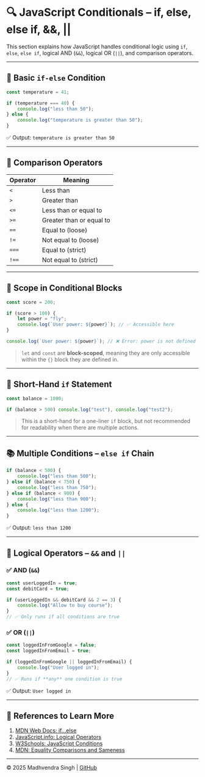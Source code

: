# 🔍 JavaScript Conditionals – if, else, else if, &&, ||

This section explains how JavaScript handles conditional logic using `if`, `else`, `else if`, logical AND (`&&`), logical OR (`||`), and comparison operators.

---

## 🚦 Basic `if-else` Condition

```javascript
const temperature = 41;

if (temperature === 40) {
    console.log("less than 50");
} else {
    console.log("temperature is greater than 50");
}
```

✅ Output: `temperature is greater than 50`

---

## 🔢 Comparison Operators

| Operator | Meaning                    |
|----------|----------------------------|
| `<`      | Less than                  |
| `>`      | Greater than               |
| `<=`     | Less than or equal to      |
| `>=`     | Greater than or equal to   |
| `==`     | Equal to (loose)           |
| `!=`     | Not equal to (loose)       |
| `===`    | Equal to (strict)          |
| `!==`    | Not equal to (strict)      |

---

## 🦸 Scope in Conditional Blocks

```javascript
const score = 200;

if (score > 100) {
    let power = "fly";
    console.log(`User power: ${power}`); // ✅ Accessible here
}

console.log(`User power: ${power}`); // ❌ Error: power is not defined
```

> `let` and `const` are **block-scoped**, meaning they are only accessible within the `{}` block they are defined in.

---

## 📏 Short-Hand `if` Statement

```javascript
const balance = 1000;

if (balance > 500) console.log("test"), console.log("test2");
```

> This is a short-hand for a one-liner `if` block, but not recommended for readability when there are multiple actions.

---

## 📚 Multiple Conditions – `else if` Chain

```javascript
if (balance < 500) {
    console.log("less than 500");
} else if (balance < 750) {
    console.log("less than 750");
} else if (balance < 900) {
    console.log("less than 900");
} else {
    console.log("less than 1200");
}
```

✅ Output: `less than 1200`

---

## 🔗 Logical Operators – `&&` and `||`

### ✅ AND (`&&`)

```javascript
const userLoggedIn = true;
const debitCard = true;

if (userLoggedIn && debitCard && 2 == 3) {
    console.log("Allow to buy course");
}
// ✅ Only runs if all conditions are true
```

### ✅ OR (`||`)

```javascript
const loggedInFromGoogle = false;
const loggedInFromEmail = true;

if (loggedInFromGoogle || loggedInFromEmail) {
    console.log("User logged in");
}
// ✅ Runs if **any** one condition is true
```

✅ Output: `User logged in`

---

## 📘 References to Learn More

1. [MDN Web Docs: if...else](https://developer.mozilla.org/en-US/docs/Web/JavaScript/Reference/Statements/if...else)
2. [JavaScript.info: Logical Operators](https://javascript.info/logical-operators)
3. [W3Schools: JavaScript Conditions](https://www.w3schools.com/js/js_if_else.asp)
4. [MDN: Equality Comparisons and Sameness](https://developer.mozilla.org/en-US/docs/Web/JavaScript/Equality_comparisons_and_sameness)

---

© 2025 Madhvendra Singh | [GitHub](https://github.com/madhvendrasingh007)
